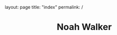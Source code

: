layout: page
title: "index"
permalink: /

<body>
    <div class="header_wrap">
        <header class="inner">
            <h1 id="project_title">Noah Walker</h1>
        </header>
    </div>
</body>
</html>
